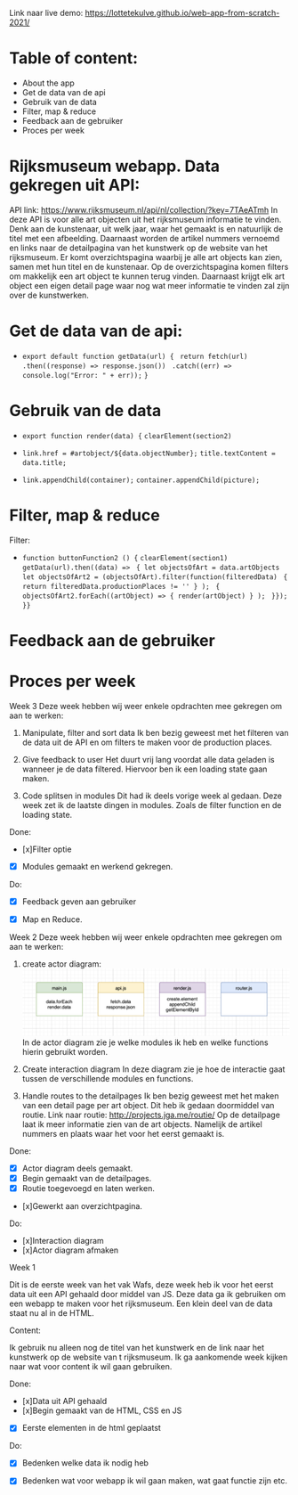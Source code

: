 <!-- Add a link to your live demo in Github Pages 🌐-->
Link naar live demo: https://lottetekulve.github.io/web-app-from-scratch-2021/

<!-- ☝️ replace this description with a description of your own work -->

# Table of content:
- About the app
- Get de data van de api
- Gebruik van de data
- Filter, map & reduce
- Feedback aan de gebruiker
- Proces per week


# Rijksmuseum webapp. Data gekregen uit API:
API link: https://www.rijksmuseum.nl/api/nl/collection/?key=7TAeATmh
In deze API is voor alle art objecten uit het rijksmuseum informatie te vinden. Denk aan de kunstenaar, uit welk jaar, waar het gemaakt is en natuurlijk de titel met een afbeelding. Daarnaast worden de artikel nummers vernoemd en links naar de detailpagina van het kunstwerk op de website van het rijksmuseum. 
Er komt overzichtspagina waarbij je alle art objects kan zien, samen met hun titel en de kunstenaar. Op de overzichtspagina komen filters om makkelijk een art object te kunnen terug vinden. Daarnaast krijgt elk art object een eigen detail page waar nog wat meer informatie te vinden zal zijn over de kunstwerken.

# Get de data van de api:
- `export default function getData(url) { `
  `return fetch(url)`
    `.then((response) => response.json())`
   ` .catch((err) => console.log("Error: " + err));`
`}`

# Gebruik van de data
- `export function render(data) {`
  `clearElement(section2)`

- `link.href = #artobject/${data.objectNumber};`
  `title.textContent = data.title;`

- `link.appendChild(container);`
  `container.appendChild(picture);`

# Filter, map & reduce
Filter:
- `function buttonFunction2 () {`
      `clearElement(section1)`
     ` getData(url).then((data) => `
     ` { let objectsOfArt = data.artObjects`
       ` let objectsOfArt2 = (objectsOfArt).filter(function(filteredData)`
       ` {`
         ` return filteredData.productionPlaces != '' } );`
     ` {`
       ` objectsOfArt2.forEach((artObject) => { render(artObject) } );`
   ` }}); }}`

# Feedback aan de gebruiker


# Proces per week
Week 3
Deze week hebben wij weer enkele opdrachten mee gekregen om aan te werken:

1. Manipulate, filter and sort data 
Ik ben bezig geweest met het filteren van de data uit de API en om filters te maken voor de production places.

2. Give feedback to user
Het duurt vrij lang voordat alle data geladen is wanneer je de data filtered. Hiervoor ben ik een loading state gaan maken.

3. Code splitsen in modules
Dit had ik deels vorige week al gedaan. Deze week zet ik de laatste dingen in modules. Zoals de filter function en de loading state.

Done:
- [x]Filter optie 
- [x] Modules gemaakt en werkend gekregen.

Do:
- [x] Feedback geven aan gebruiker
- [x] Map en Reduce.


Week 2
Deze week hebben wij weer enkele opdrachten mee gekregen om aan te werken:

 1. create actor diagram:
 ![](./images/actordiagram.png)
 In de actor diagram zie je welke modules ik heb en welke functions hierin gebruikt worden.

 2. Create interaction diagram
 In deze diagram zie je hoe de interactie gaat tussen de verschillende modules en functions.

 3. Handle routes to the detailpages
Ik ben bezig geweest met het maken van een detail page per art object. Dit heb ik gedaan doormiddel van routie. 
Link naar routie: http://projects.jga.me/routie/
Op de detailpage laat ik meer informatie zien van de art objects. Namelijk de artikel nummers en plaats waar het voor het eerst gemaakt is.
 
Done:
- [x] Actor diagram deels gemaakt.
- [x] Begin gemaakt van de detailpages.
- [x] Routie toegevoegd en laten werken.
- [x]Gewerkt aan overzichtpagina.

Do:
- [x]Interaction diagram
- [x]Actor diagram afmaken


Week 1

Dit is de eerste week van het vak Wafs, deze week heb ik voor het eerst data uit een API gehaald door middel van JS. Deze data ga ik gebruiken om een webapp te maken voor het rijksmuseum. Een klein deel van de data staat nu al in de HTML. 

Content:

Ik gebruik nu alleen nog de titel van het kunstwerk en de link naar het kunstwerk op de website van t rijksmuseum. Ik ga aankomende week kijken naar wat voor content ik wil gaan gebruiken.



Done:
- [x]Data uit API gehaald
- [x]Begin gemaakt van de HTML, CSS en JS
- [x] Eerste elementen in de html geplaatst

Do:
- [x] Bedenken welke data ik nodig heb
- [x] Bedenken wat voor webapp ik wil gaan maken, wat gaat functie zijn etc.



